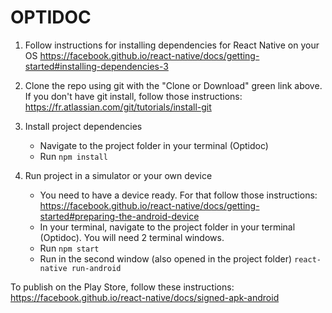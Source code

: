 # OPTIDOC

1. Follow instructions for installing dependencies for React Native on your OS https://facebook.github.io/react-native/docs/getting-started#installing-dependencies-3


2. Clone the repo using git with the "Clone or Download" green link above.
If you don't have git install, follow those instructions: https://fr.atlassian.com/git/tutorials/install-git


3. Install project dependencies
    - Navigate to the project folder in your terminal (Optidoc)
    - Run `npm install`

4. Run project in a simulator or your own device
    - You need to have a device ready. For that follow those instructions: https://facebook.github.io/react-native/docs/getting-started#preparing-the-android-device
    - In your terminal, navigate to the project folder in your terminal (Optidoc). You will need 2 terminal windows.
    - Run `npm start`
    - Run in the second window (also opened in the project folder) `react-native run-android`



To publish on the Play Store, follow these instructions: https://facebook.github.io/react-native/docs/signed-apk-android